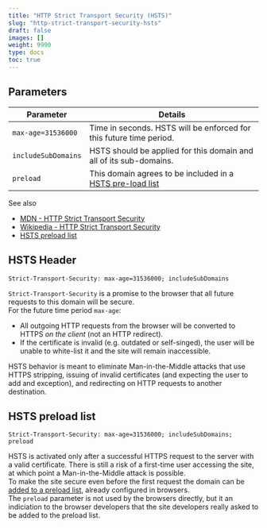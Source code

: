 ```yaml
---
title: "HTTP Strict Transport Security (HSTS)"
slug: "http-strict-transport-security-hsts"
draft: false
images: []
weight: 9990
type: docs
toc: true
---
```


## Parameters
| Parameter | Details |
| ------ | ------ |
| `max-age=31536000`   | Time in seconds. HSTS will be enforced for this future time period.   |
| `includeSubDomains` | HSTS should be applied for this domain and all of its sub-domains. |
| `preload` | This domain agrees to be included in a [HSTS pre-load list](https://hstspreload.appspot.com/) |



See also

* [MDN - HTTP Strict Transport Security](https://developer.mozilla.org/en-US/docs/Web/Security/HTTP_strict_transport_security)
* [Wikipedia - HTTP Strict Transport Security](https://en.wikipedia.org/wiki/HTTP_Strict_Transport_Security)
* [HSTS preload list](https://hstspreload.appspot.com/)

## HSTS Header
    Strict-Transport-Security: max-age=31536000; includeSubDomains

`Strict-Transport-Security` is a promise to the browser that all future requests to this domain will be secure.  
For the future time period `max-age`:

* All outgoing HTTP requests from the browser will be converted to HTTPS *on the client* (not an HTTP redirect).
* If the certificate is invalid (e.g. outdated or self-singed), the user will be unable to white-list it and the site will remain inaccessible.

HSTS behavior is meant to eliminate Man-in-the-Middle attacks that use HTTPS stripping, issuing of invalid certificates (and expecting the user to add and exception), and redirecting on HTTP requests to another destination.

## HSTS preload list
    Strict-Transport-Security: max-age=31536000; includeSubDomains; preload

HSTS is activated only after a successful HTTPS request to the server with a valid certificate. There is still a risk of a first-time user accessing the site, at which point a Man-in-the-Middle attack is possible.  
To make the site secure even before the first request the domain can be [added to a preload list](https://hstspreload.appspot.com/), already configured in browsers.  
The `preload` parameter is not used by the browsers directly, but it an indiciation to the browser developers that the site developers really asked to be added to the preload list.

